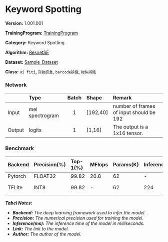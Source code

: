 # Keyword Spotting

**Version:** 1.001.001

**TrainingProgram:** [TrainingProgram](https://github.com/FITI-HCITA/VA8801_Model_Zoo/tree/main/KeyWordSpotting/ResnetSE/TrainingProgram)

**Category:** Keyword Spotting

**Algorithm:** [ResnetSE](https://github.com/yeyupiaoling/AudioClassification-Pytorch)

**Dataset:** [Sample_Dataset](https://github.com/FITI-HCITA/VA8801_Model_Zoo/tree/main/KeyWordSpotting/reset_se/TrainingProgram/dataset)

**Class:** `Hi fiti`, `貨物訊息`, `barcode辨識`, `物件辨識`


### Network
|      | Type            | Batch   | Shape      | Remark                                               |
|:---- |:----------------|:-------:|:-----------|:-----------------------------------------------------|
|Input | mel spectrogram |   1     | [192,40]   | number of frames of input should be 192              |
|Output| logits          |   1     | [1,16]     | The output is a 1x16 tensor.                         |

### Benchmark

| Backend | Precision(%) | Top-1(%) | MFlops | Params(K) | Inference     | Download | Author |
|:--------|:-------------|:---------|:-------|:----------|:--------------|:---------|:-------|
|  Pytorch     |    FLOAT32   |   99.82  | 20.8 |    62     |       -       |      [link](https://github.com/FITI-HCITA/VA8801_Model_Zoo/tree/main/KeyWordSpotting/ResnetSE/TrainingProgram/KWS_1_001_002.pt) | Fitipower|
|  TFLite      |    INT8      |    99.82 |  -   |    62     |       224     |      [link(shuttle version)](https://github.com/FITI-HCITA/VA8801_Model_Zoo/tree/main/KeyWordSpotting/ResnetSE/KWS_1_001_002.tflite)  | Fitipower|

***Tabel Notes:***
- ***Backend:** The deep learning framework used to infer the model.*
- ***Precision:** The numerical precision used for training the model.*
- ***Inference(ms):** The inference time of the model in milliseconds.*
- ***Link:** The link to the model.*
- ***Author:** The author of the model.*
